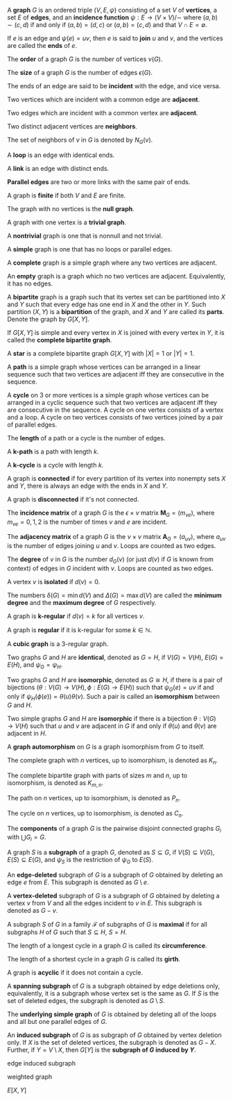 A **graph** $G$ is an ordered triple $(V, E, \psi)$ consisting of a set $V$ of **vertices**, a set $E$ of **edges**, and an **incidence function** $\psi : E \rightarrow (V \times V)/{\sim}$ where $(a,b) \sim (c,d)$ if and only if $(a,b)=(d,c)$ or $(a,b)=(c,d)$ and that $V \cap E = \emptyset$.

If $e$ is an edge and $\psi(e) = uv$, then $e$ is said to **join** $u$ and $v$, and the vertices are called the **ends** of $e$.

The **order** of a graph $G$ is the number of vertices $\nu(G)$.

The **size** of a graph $G$ is the number of edges $\epsilon(G)$.

The ends of an edge are said to be **incident** with the edge, and vice versa.

Two vertices which are incident with a common edge are **adjacent**.

Two edges which are incident with a common vertex are **adjacent**.

Two distinct adjacent vertices are **neighbors**.

The set of neighbors of $v$ in $G$ is denoted by $N_G(v)$.

A **loop** is an edge with identical ends.

A **link** is an edge with distinct ends.

**Parallel edges** are two or more links with the same pair of ends.

A graph is **finite** if both $V$ and $E$ are finite.

The graph with no vertices is the **null graph**.

A graph with one vertex is a **trivial graph**.

A **nontrivial** graph is one that is nonnull and not trivial.

A **simple** graph is one that has no loops or parallel edges.

A **complete** graph is a simple graph where any two vertices are adjacent.

An **empty** graph is a graph which no two vertices are adjacent. Equivalently, it has no edges.

A **bipartite** graph is a graph such that its vertex set can be partitioned into $X$ and $Y$ such that every edge has one end in $X$ and the other in $Y$. Such partition $(X, Y)$ is a **bipartition** of the graph, and $X$ and $Y$ are called its **parts**. Denote the graph by $G[X, Y]$.

If $G[X, Y]$ is simple and every vertex in $X$ is joined with every vertex in $Y$, it is called the **complete bipartite graph**.

A **star** is a complete bipartite graph $G[X, Y]$ with $|X| = 1$ or $|Y| = 1$.

A **path** is a simple graph whose vertices can be arranged in a linear sequence such that two vertices are adjacent iff they are consecutive in the sequence.

A **cycle** on 3 or more vertices is a simple graph whose vertices can be arranged in a cyclic sequence such that two vertices are adjacent iff they are consecutive in the sequence. A cycle on one vertex consists of a vertex and a loop. A cycle on two vertices consists of two vertices joined by a pair of parallel edges.

The **length** of a path or a cycle is the number of edges.

A **k-path** is a path with length $k$.

A **k-cycle** is a cycle with length $k$.

A graph is **connected** if for every partition of its vertex into nonempty sets $X$ and $Y$, there is always an edge with the ends in $X$ and $Y$.

A graph is **disconnected** if it's not connected.

The **incidence matrix** of a graph $G$ is the $\epsilon\times \nu$ matrix $\mathbf{M}_{G}=(m_{ve})$, where $m_{ve}=0,1,2$ is the number of times $v$ and $e$ are incident.

The **adjacency matrix** of a graph $G$ is the $\nu\times \nu$ matrix $\mathbf{A}_{G}=(a_{uv})$, where $a_{uv}$ is the number of edges joining $u$ and $v$. Loops are counted as two edges.

The **degree** of $v$ in $G$ is the number $d_{G}(v)$ (or just $d(v)$ if $G$ is known from context) of edges in $G$ incident with $v$. Loops are counted as two edges.

A vertex $v$ is **isolated** if $d(v)=0$.

The numbers $\delta(G)=\min d(V)$ and $\Delta(G)=\max d(V)$ are called the **minimum degree** and the **maximum degree** of $G$ respectively.

A graph is **k-regular** if $d(v)=k$ for all vertices $v$.

A graph is **regular** if it is k-regular for some $k\in \mathbb{N}$.

A **cubic graph** is a 3-regular graph.

Two graphs $G$ and $H$ are **identical**, denoted as $G=H$, if $V(G)=V(H)$, $E(G)=E(H)$, and $\psi_{G}=\psi_{H}$.

Two graphs $G$ and $H$ are **isomorphic**, denoted as $G\cong H$, if there is a pair of bijections $(\theta:V(G)\to V(H),\phi:E(G)\to E(H))$ such that $\psi_{G}(e)=uv$ if and only if $\psi_{H}(\phi(e))=\theta(u)\theta(v)$. Such a pair is called an **isomorphism** between $G$ and $H$.

Two simple graphs $G$ and $H$ are **isomorphic** if there is a bijection $\theta:V(G)\to V(H)$ such that $u$ and $v$ are adjacent in $G$ if and only if $\theta(u)$ and $\theta(v)$ are adjacent in $H$.

A **graph automorphism** on $G$ is a graph isomorphism from $G$ to itself.

The complete graph with $n$ vertices, up to isomorphism, is denoted as $K_{n}$.

The complete bipartite graph with parts of sizes $m$ and $n$, up to isomorphism, is denoted as $K_{m,n}$.

The path on $n$ vertices, up to isomorphism, is denoted as $P_{n}$.

The cycle on $n$ vertices, up to isomorphism, is denoted as $C_{n}$.

The **components** of a graph $G$ is the pairwise disjoint connected graphs $G_{i}$ with $\bigcup G_{i}=G$.

A graph $S$ is a **subgraph** of a graph $G$, denoted as $S\subseteq G$, if $V(S)\subseteq V(G)$, $E(S)\subseteq E(G)$, and $\psi_{S}$ is the restriction of $\psi_{G}$ to $E(S)$.

An **edge-deleted** subgraph of $G$ is a subgraph of $G$ obtained by deleting an edge $e$ from $E$. This subgraph is denoted as $G\setminus e$.

A **vertex-deleted** subgraph of $G$ is a subgraph of $G$ obtained by deleting a vertex $v$ from $V$ and all the edges incident to $v$ in $E$. This subgraph is denoted as $G-v$.

A subgraph $S$ of $G$ in a family $\mathcal{F}$ of subgraphs of $G$ is **maximal** if for all subgraphs $H$ of $G$ such that $S\subseteq H$, $S=H$.

The length of a longest cycle in a graph $G$ is called its **circumference**.

The length of a shortest cycle in a graph $G$ is called its **girth**.

A graph is **acyclic** if it does not contain a cycle.

A **spanning subgraph** of $G$ is a subgraph obtained by edge deletions only, equivalently, it is a subgraph whose vertex set is the same as $G$. If $S$ is the set of deleted edges, the subgraph is denoted as $G\setminus S$.

The **underlying simple graph** of $G$ is obtained by deleting all of the loops and all but one parallel edges of $G$.

An **induced subgraph** of $G$ is as subgraph of $G$ obtained by vertex deletion only. If $X$ is the set of deleted vertices, the subgraph is denoted as $G - X$. Further, if $Y = V \setminus X$,  then $G[Y]$ is the **subgraph of $G$ induced by $Y$**.

edge induced subgraph

weighted graph

$E[X, Y]$ 







